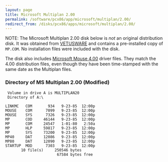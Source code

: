 ```yaml
---
layout: page
title: Microsoft Multiplan 2.00
permalink: /software/pcx86/app/microsoft/multiplan/2.00/
redirect_from: /disks/pcx86/apps/microsoft/multiplan/2.00/
---
```


NOTE: The Microsoft Multiplan 2.00 disk below is *not* an original distribution disk.  It was obtained from
[VETUSWARE](https://vetusware.com/download/Multiplan%202%20FR/?id=3417) and contains a pre-installed copy of
`MP.COM`.  No installation files were included with the disk.

The disk also includes [Microsoft Mouse 4.00](/software/pcx86/dev/mouse/microsoft/4.00/) driver files.  They match
the 4.00 distribution files, even though they have been time-stamped with the same date as the Multiplan files.

### Directory of MS Multiplan 2.00 (Modified)

     Volume in drive A is MULTIPLAN20
     Directory of A:\

    LINKMC   COM       934   9-23-85  12:00p
    MOUSE    COM      7099   9-23-85  12:00p
    MOUSE    SYS      7326   9-23-85  12:00p
    MP       COD     46144   9-23-85  12:00p
    MP       COM     24547   1-01-80   2:50a
    MP       HLP     59817   9-23-85  12:00p
    MP       SYS     73200   9-23-85  12:00p
    MP40     DAT     12086   9-23-85  12:00p
    MP80     DAT     12090   9-23-85  12:00p
    STARTUP  MOD      7303   9-23-85  12:00p
           10 file(s)     250546 bytes
                           67584 bytes free


